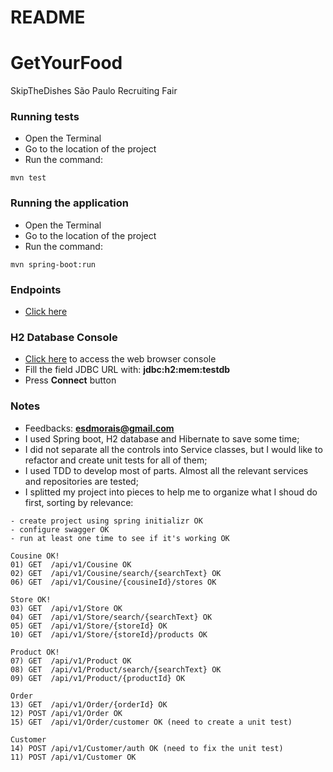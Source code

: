 # README #

# GetYourFood
SkipTheDishes São Paulo Recruiting Fair

### Running tests ###
* Open the Terminal
* Go to the location of the project
* Run the command: 

```
mvn test
```

### Running the application ###
* Open the Terminal
* Go to the location of the project
* Run the command: 

```
mvn spring-boot:run
```

### Endpoints ###
* [Click here](http://localhost:8080/api/v1/swagger-ui.html)


### H2 Database Console ###
* [Click here](http://localhost:8080/api/v1/h2-console/) to access the web browser console
* Fill the field JDBC URL with: **jdbc:h2:mem:testdb**
* Press **Connect** button


### Notes ###
* Feedbacks: **esdmorais@gmail.com**
* I used Spring boot, H2 database and Hibernate to save some time;
* I did not separate all the controls into Service classes, but I would like to refactor and create unit tests for all of them;
* I used TDD to develop most of parts. Almost all the relevant services and repositories are tested;
* I splitted my project into pieces to help me to organize what I shoud do first, sorting by relevance:

```
- create project using spring initializr OK
- configure swagger OK
- run at least one time to see if it's working OK

Cousine OK!
01) GET  /api/v1/Cousine OK
02) GET  /api/v1/Cousine/search/{searchText} OK
06) GET  /api/v1/Cousine/{cousineId}/stores OK

Store OK!
03) GET  /api/v1/Store OK
04) GET  /api/v1/Store/search/{searchText} OK
05) GET  /api/v1/Store/{storeId} OK
10) GET  /api/v1/Store/{storeId}/products OK

Product OK!
07) GET  /api/v1/Product OK
08) GET  /api/v1/Product/search/{searchText} OK
09) GET  /api/v1/Product/{productId} OK

Order
13) GET  /api/v1/Order/{orderId} OK
12) POST /api/v1/Order OK 
15) GET  /api/v1/Order/customer OK (need to create a unit test)

Customer
14) POST /api/v1/Customer/auth OK (need to fix the unit test)
11) POST /api/v1/Customer OK 
```



